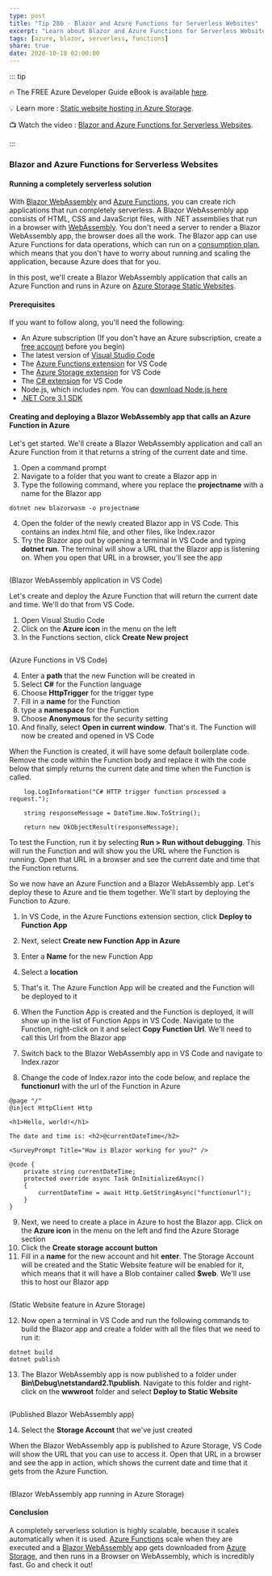 ```yaml
---
type: post
title: "Tip 286 - Blazor and Azure Functions for Serverless Websites"
excerpt: "Learn about Blazor and Azure Functions for Serverless Websites"
tags: [azure, blazor, serverless, functions]
share: true
date: 2020-10-18 02:00:00
---
```


::: tip 

:fire:  The FREE Azure Developer Guide eBook is available [here](http://aka.ms/azuredevebook).

:bulb: Learn more : [Static website hosting in Azure Storage](https://docs.microsoft.com/azure/storage/blobs/storage-blob-static-website?WT.mc_id=docs-azuredevtips-azureappsdev). 

:tv: Watch the video : [Blazor and Azure Functions for Serverless Websites](https://youtu.be/QeSNtE4HnZY?WT.mc_id=youtube-azuredevtips-azureappsdev).

:::

### Blazor and Azure Functions for Serverless Websites

#### Running a completely serverless solution
With [Blazor WebAssembly](https://dotnet.microsoft.com/apps/aspnet/web-apps/blazor?WT.mc_id=microsoft-azuredevtips-azureappsdev) and [Azure Functions](https://azure.microsoft.com/services/functions?WT.mc_id=other-azuredevtips-azureappsdev), you can create rich applications that run completely serverless. A Blazor WebAssembly app consists of HTML, CSS and JavaScript files, with .NET assemblies that run in a browser with [WebAssembly](https://webassembly.org/?WT.mc_id=other-azuredevtips-azureappsdev). You don't need a server to render a Blazor WebAssembly app, the browser does all the work. The Blazor app can use Azure Functions for data operations, which can run on a [consumption plan](https://docs.microsoft.com/azure/azure-functions/functions-scale#consumption-plan?WT.mc_id=docs-azuredevtips-azureappsdev ), which means that you don't have to worry about running and scaling the application, because Azure does that for you.

In this post, we'll create a Blazor WebAssembly application that calls an Azure Function and runs in Azure on [Azure Storage Static Websites](https://docs.microsoft.com/en-us/azure/storage/blobs/storage-blob-static-website?WT.mc_id=docs-azuredevtips-azureappsdev). 

#### Prerequisites
If you want to follow along, you'll need the following:
* An Azure subscription (If you don't have an Azure subscription, create a [free account](https://azure.microsoft.com/free/?WT.mc_id=azure-azuredevtips-azureappsdev) before you begin)
* The latest version of [Visual Studio Code](https://code.visualstudio.com/)
* The [Azure Functions extension](https://marketplace.visualstudio.com/items?itemName=ms-azuretools.vscode-azurefunctions&WT.mc_id=other-azuredevtips-azureappsdev) for VS Code
* The [Azure Storage extension](https://marketplace.visualstudio.com/items?itemName=ms-azuretools.vscode-azurestorage&WT.mc_id=other-azuredevtips-azureappsdev) for VS Code
* The [C# extension](https://marketplace.visualstudio.com/items?itemName=ms-dotnettools.csharp&WT.mc_id=other-azuredevtips-azureappsdev) for VS Code
* Node.js, which includes npm. You can [download Node.js here](https://docs.npmjs.com/downloading-and-installing-node-js-and-npm?WT.mc_id=other-azuredevtips-azureappsdev)
* [.NET Core 3.1 SDK](https://dotnet.microsoft.com/download/dotnet-core/3.1?WT.mc_id=microsoft-azuredevtips-azureappsdev)

#### Creating and deploying a Blazor WebAssembly app that calls an Azure Function in Azure
Let's get started. We'll create a Blazor WebAssembly application and call an Azure Function from it that returns a string of the current date and time.

1. Open a command prompt
2. Navigate to a folder that you want to create a Blazor app in
3. Type the following command, where you replace the **projectname** with a name for the Blazor app

```
dotnet new blazorwasm -o projectname
```

4. Open the folder of the newly created Blazor app in VS Code. This contains an index.html file, and other files, like Index.razor
5. Try the Blazor app out by opening a terminal in VS Code and typing **dotnet run**. The terminal will show a URL that the Blazor app is listening on. When you open that URL in a browser, you'll see the app

<img :src="$withBase('/files/72blazorvscode.png')">

(Blazor WebAssembly application in VS Code)

Let's create and deploy the Azure Function that will return the current date and time. We'll do that from VS Code.

1. Open Visual Studio Code
2. Click on the **Azure icon** in the menu on the left
3. In the Functions section, click **Create New project**

<img :src="$withBase('/files/72functionsinvscode.png')">

(Azure Functions in VS Code)

4. Enter a **path** that the new Function will be created in
5. Select **C#** for the Function language
6. Choose **HttpTrigger** for the trigger type
7. Fill in a **name** for the Function
8. type a **namespace** for the Function
9. Choose **Anonymous** for the security setting
10. And finally, select **Open in current window**. That's it. The Function will now be created and opened in VS Code

When the Function is created, it will have some default boilerplate code. Remove the code within the Function body and replace it with the code below that simply returns the current date and time when the Function is called.

```
    log.LogInformation("C# HTTP trigger function processed a request.");

    string responseMessage = DateTime.Now.ToString();

    return new OkObjectResult(responseMessage);
```
To test the Function, run it by selecting **Run > Run without debugging**. This will run the Function and will show you the URL where the Function is running. Open that URL in a browser and see the current date and time that the Function returns. 

So we now have an Azure Function and a Blazor WebAssembly app. Let's deploy these to Azure and tie them together. We'll start by deploying the Function to Azure.

1. In VS Code, in the Azure Functions extension section, click **Deploy to Function App**
2. Next, select **Create new Function App in Azure**
3. Enter a **Name** for the new Function App
4. Select a **location**
5. That's it. The Azure Function App will be created and the Function will be deployed to it
6. When the Function App is created and the Function is deployed, it will show up in the list of Function Apps in VS Code. Navigate to the Function, right-click on it and select **Copy Function Url**. We'll need to call this Url from the Blazor app

7. Switch back to the Blazor WebAssembly app in VS Code and navigate to Index.razor
8. Change the code of Index.razor into the code below, and replace the **functionurl** with the url of the Function in Azure

```
@page "/"
@inject HttpClient Http

<h1>Hello, world!</h1>

The date and time is: <h2>@currentDateTime</h2>

<SurveyPrompt Title="How is Blazor working for you?" />

@code {
    private string currentDateTime;
    protected override async Task OnInitializedAsync()
    {
        currentDateTime = await Http.GetStringAsync("functionurl");
    }
}
```

9. Next, we need to create a place in Azure to host the Blazor app. Click on the **Azure icon** in the menu on the left and find the Azure Storage section
10. Click the **Create storage account button**
11. Fill in a **name** for the new account and hit **enter**. The Storage Account will be created and the Static Website feature will be enabled for it, which means that it will have a Blob container called **$web**. We'll use this to host our Blazor app

<img :src="$withBase('/files/72staticwebsite.png')">

(Static Website feature in Azure Storage)

12. Now open a terminal in VS Code and run the following commands to build the Blazor app and create a folder with all the files that we need to run it:

```
dotnet build
dotnet publish
```

13. The Blazor WebAssembly app is now published to a folder under **Bin\Debug\netstandard2.1\publish**. Navigate to this folder and right-click on the **wwwroot** folder and select **Deploy to Static Website**

<img :src="$withBase('/files/72publish.png')">

(Published Blazor WebAssembly app)

14. Select the **Storage Account** that we've just created

When the Blazor WebAssembly app is published to Azure Storage, VS Code will show the URL that you can use to access it. Open that URL in a browser and see the app in action, which shows the current date and time that it gets from the Azure Function. 

<img :src="$withBase('/files/72result.png')">

(Blazor WebAssembly app running in Azure Storage)

#### Conclusion
A completely serverless solution is highly scalable, because it scales automatically when it is used. [Azure Functions](https://azure.microsoft.com/services/functions?WT.mc_id=other-azuredevtips-azureappsdev) scale when they are executed and a [Blazor WebAssembly](https://dotnet.microsoft.com/apps/aspnet/web-apps/blazor?WT.mc_id=microsoft-azuredevtips-azureappsdev) app gets downloaded from [Azure Storage](https://docs.microsoft.com/en-us/azure/storage/blobs/storage-blob-static-website?WT.mc_id=docs-azuredevtips-azureappsdev), and then runs in a Browser on WebAssembly, which is incredibly fast. Go and check it out!